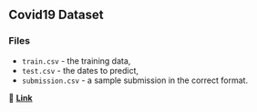 ## Covid19 Dataset 
### Files
- ```train.csv``` - the training data,
- ```test.csv``` - the dates to predict,
- ```submission.csv``` - a sample submission in the correct format.

🔗 **[Link](https://www.kaggle.com/c/covid19-global-forecasting-week-4/data)**
